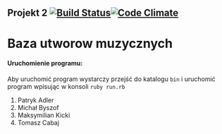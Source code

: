 ## Projekt 2  [![Build Status](https://travis-ci.org/tcabaj/Ruby_2.svg?branch=master)](https://travis-ci.org/tcabaj/Ruby_2)[![Code Climate](https://codeclimate.com/github/tcabaj/Ruby_2/badges/gpa.svg)](https://codeclimate.com/github/tcabaj/Ruby_2)

# Baza utworow muzycznych

#### Uruchomienie programu:
Aby uruchomić program wystarczy przejść do katalogu `bin` i uruchomić program wpisując w konsoli `ruby run.rb`

1. Patryk Adler
2. Michał Byszof
3. Maksymilian Kicki
4. Tomasz Cabaj
